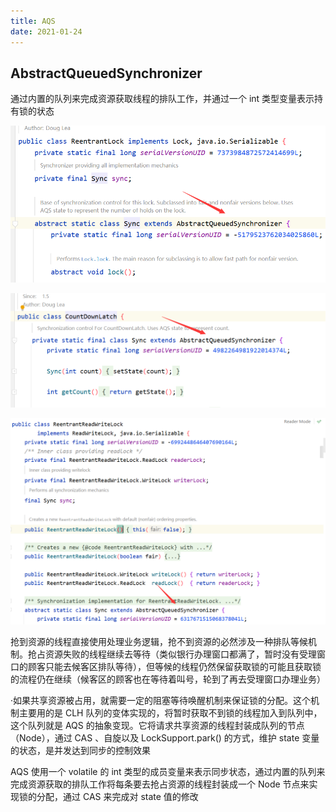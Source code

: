 ```yaml
---
title: AQS
date: 2021-01-24
---
```


## AbstractQueuedSynchronizer

通过内置的队列来完成资源获取线程的排队工作，并通过一个 int 类型变量表示持有锁的状态

![image-20210124165245043](/interview/image-20210124165245043.png)

![image-20210124165319381](/interview/image-20210124165319381.png)

![image-20210124165433352](/interview/image-20210124165433352.png)

抢到资源的线程直接使用处理业务逻辑，抢不到资源的必然涉及一种排队等候机制。抢占资源失败的线程继续去等待（类似银行办理窗口都满了，暂时没有受理窗口的顾客只能去候客区排队等待），但等候的线程仍然保留获取锁的可能且获取锁的流程仍在继续（候客区的顾客也在等待着叫号，轮到了再去受理窗口办理业务）

·如果共享资源被占用，就需要一定的阻塞等待唤醒机制来保证锁的分配。这个机制主要用的是 CLH 队列的变体实现的，将暂时获取不到锁的线程加入到队列中，这个队列就是 AQS 的抽象变现。它将请求共享资源的线程封装成队列的节点（Node），通过 CAS 、自旋以及 LockSupport.park() 的方式，维护 state 变量的状态，是并发达到同步的控制效果

AQS 使用一个 volatile 的 int 类型的成员变量来表示同步状态，通过内置的队列来完成资源获取的排队工作将每条要去抢占资源的线程封装成一个 Node 节点来实现锁的分配，通过 CAS 来完成对 state 值的修改